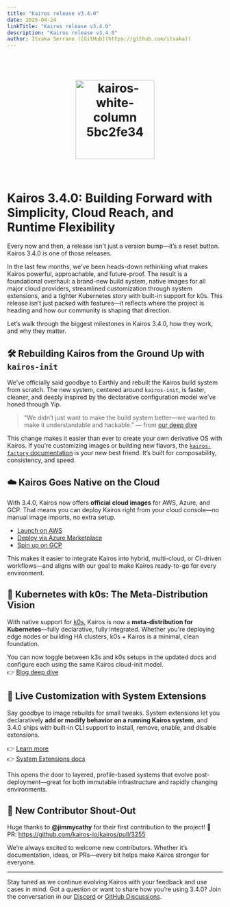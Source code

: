 ```yaml
---
title: "Kairos release v3.4.0"
date: 2025-04-24
linkTitle: "Kairos release v3.4.0"
description: "Kairos release v3.4.0"
author: Itxaka Serrano ([GitHub](https://github.com/itxaka))
---
```

<h1 align="center">
  <br>
     <img width="184" alt="kairos-white-column 5bc2fe34" src="https://user-images.githubusercontent.com/2420543/215073247-96988fd1-7fcf-4877-a28d-7c5802db43ab.png">
    <br>
<br>
</h1>


# Kairos 3.4.0: Building Forward with Simplicity, Cloud Reach, and Runtime Flexibility

Every now and then, a release isn't just a version bump—it’s a reset button. Kairos 3.4.0 is one of those releases.

In the last few months, we’ve been heads-down rethinking what makes Kairos powerful, approachable, and future-proof. The result is a foundational overhaul: a brand-new build system, native images for all major cloud providers, streamlined customization through system extensions, and a tighter Kubernetes story with built-in support for k0s. This release isn’t just packed with features—it reflects where the project is heading and how our community is shaping that direction.

Let’s walk through the biggest milestones in Kairos 3.4.0, how they work, and why they matter.

## 🛠️ Rebuilding Kairos from the Ground Up with `kairos-init`

We’ve officially said goodbye to Earthly and rebuilt the Kairos build system from scratch. The new system, centered around `kairos-init`, is faster, cleaner, and deeply inspired by the declarative configuration model we’ve honed through Yip.

> “We didn’t just want to make the build system better—we wanted to make it understandable and hackable.” — from [our deep dive](https://kairos.io/blog/2025/03/26/how-we-rebuilt-kairos-building-from-the-ground-up/)

This change makes it easier than ever to create your own derivative OS with Kairos. If you’re customizing images or building new flavors, the [`kairos-factory` documentation](https://kairos.io/docs/reference/kairos-factory/) is your new best friend. It’s built for composability, consistency, and speed.

## ☁️ Kairos Goes Native on the Cloud

With 3.4.0, Kairos now offers **official cloud images** for AWS, Azure, and GCP. That means you can deploy Kairos right from your cloud console—no manual image imports, no extra setup.

- [Launch on AWS](https://kairos.io/docs/installation/aws/)
- [Deploy via Azure Marketplace](https://kairos.io/docs/installation/azure/)
- [Spin up on GCP](https://kairos.io/docs/installation/gce/)

This makes it easier to integrate Kairos into hybrid, multi-cloud, or CI-driven workflows—and aligns with our goal to make Kairos ready-to-go for every environment.

## 🚀 Kubernetes with k0s: The Meta-Distribution Vision

With native support for [k0s](https://k0sproject.io/), Kairos is now a **meta-distribution for Kubernetes**—fully declarative, fully integrated. Whether you're deploying edge nodes or building HA clusters, k0s + Kairos is a minimal, clean foundation.

You can now toggle between k3s and k0s setups in the updated docs and configure each using the same Kairos cloud-init model.  
👉 [Blog deep dive](https://kairos.io/blog/2025/04/02/kairos-meets-k0s-a-meta-distribution-for-kubernetes-is-born/)

## 🧩 Live Customization with System Extensions

Say goodbye to image rebuilds for small tweaks. System extensions let you declaratively **add or modify behavior on a running Kairos system**, and 3.4.0 ships with built-in CLI support to install, remove, enable, and disable extensions.

👉 [Learn more](https://kairos.io/blog/2025/04/15/system-extensions-simplified-live-customization-with-kairos/)  
👉 [System Extensions docs](https://kairos.io/docs/advanced/sys-extensions/)

This opens the door to layered, profile-based systems that evolve post-deployment—great for both immutable infrastructure and rapidly changing environments.

## 🙌 New Contributor Shout-Out

Huge thanks to **@jimmycathy** for their first contribution to the project! 🎉  
PR: https://github.com/kairos-io/kairos/pull/3255

We’re always excited to welcome new contributors. Whether it’s documentation, ideas, or PRs—every bit helps make Kairos stronger for everyone.

---

Stay tuned as we continue evolving Kairos with your feedback and use cases in mind. Got a question or want to share how you’re using 3.4.0? Join the conversation in our [Discord](https://kairos.io/community/) or [GitHub Discussions](https://github.com/kairos-io/kairos/discussions).